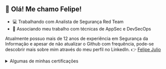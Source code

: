 ## 👋 Olá! Me chamo Felipe!

- 💻 Trabalhando com Analista de Segurança Red Team
- 🚀 Associando meu trabalho com técnicas de AppSec e DevSecOps

Atualmente possuo mais de 12 anos de experiência em Segurança da Informação e apesar de não atualizar o Github com frequência, pode-se descobrir mais sobre mim através do meu perfil no LinkedIn. :point_right: [Felipe Julio](https://www.linkedin.com/in/felipe-julio)

<details>
  <summary>Algumas de minhas certificações</summary>
  <br>

* Certified AppSec Practitioner (CAP)
* Ethical Hacking Foundation
* Scrum Foundation Professional Certificate
* ITIL Foundation
* ISO 27002
